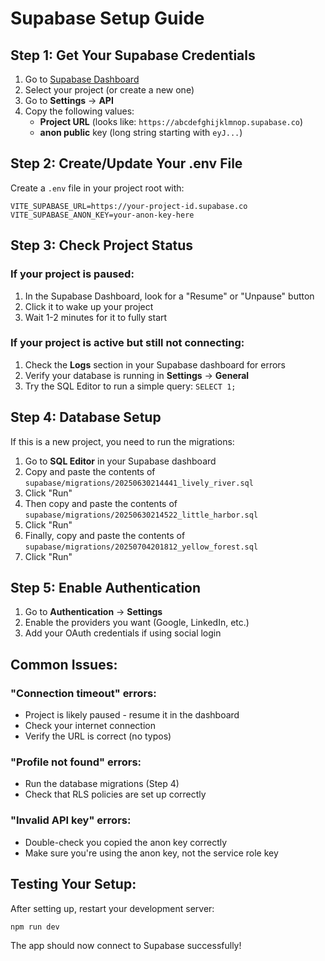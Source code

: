 # Supabase Setup Guide

## Step 1: Get Your Supabase Credentials

1. Go to [Supabase Dashboard](https://supabase.com/dashboard)
2. Select your project (or create a new one)
3. Go to **Settings** → **API**
4. Copy the following values:
   - **Project URL** (looks like: `https://abcdefghijklmnop.supabase.co`)
   - **anon public** key (long string starting with `eyJ...`)

## Step 2: Create/Update Your .env File

Create a `.env` file in your project root with:

```env
VITE_SUPABASE_URL=https://your-project-id.supabase.co
VITE_SUPABASE_ANON_KEY=your-anon-key-here
```

## Step 3: Check Project Status

### If your project is paused:
1. In the Supabase Dashboard, look for a "Resume" or "Unpause" button
2. Click it to wake up your project
3. Wait 1-2 minutes for it to fully start

### If your project is active but still not connecting:
1. Check the **Logs** section in your Supabase dashboard for errors
2. Verify your database is running in **Settings** → **General**
3. Try the SQL Editor to run a simple query: `SELECT 1;`

## Step 4: Database Setup

If this is a new project, you need to run the migrations:

1. Go to **SQL Editor** in your Supabase dashboard
2. Copy and paste the contents of `supabase/migrations/20250630214441_lively_river.sql`
3. Click "Run"
4. Then copy and paste the contents of `supabase/migrations/20250630214522_little_harbor.sql`
5. Click "Run"
6. Finally, copy and paste the contents of `supabase/migrations/20250704201812_yellow_forest.sql`
7. Click "Run"

## Step 5: Enable Authentication

1. Go to **Authentication** → **Settings**
2. Enable the providers you want (Google, LinkedIn, etc.)
3. Add your OAuth credentials if using social login

## Common Issues:

### "Connection timeout" errors:
- Project is likely paused - resume it in the dashboard
- Check your internet connection
- Verify the URL is correct (no typos)

### "Profile not found" errors:
- Run the database migrations (Step 4)
- Check that RLS policies are set up correctly

### "Invalid API key" errors:
- Double-check you copied the anon key correctly
- Make sure you're using the anon key, not the service role key

## Testing Your Setup:

After setting up, restart your development server:
```bash
npm run dev
```

The app should now connect to Supabase successfully!
